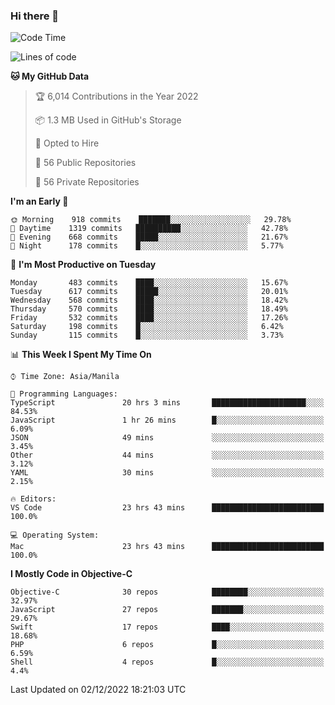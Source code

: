 ### Hi there 👋

<!--START_SECTION:waka-->
![Code Time](http://img.shields.io/badge/Code%20Time-3%2C444%20hrs%2048%20mins-blue)

![Lines of code](https://img.shields.io/badge/From%20Hello%20World%20I%27ve%20Written-2%20Million%20lines%20of%20code-blue)

**🐱 My GitHub Data** 

> 🏆 6,014 Contributions in the Year 2022
 > 
> 📦 1.3 MB Used in GitHub's Storage 
 > 
> 💼 Opted to Hire
 > 
> 📜 56 Public Repositories 
 > 
> 🔑 56 Private Repositories  
 > 
**I'm an Early 🐤** 

```text
🌞 Morning    918 commits    ███████░░░░░░░░░░░░░░░░░░   29.78% 
🌆 Daytime    1319 commits   ██████████░░░░░░░░░░░░░░░   42.78% 
🌃 Evening    668 commits    █████░░░░░░░░░░░░░░░░░░░░   21.67% 
🌙 Night      178 commits    █░░░░░░░░░░░░░░░░░░░░░░░░   5.77%

```
📅 **I'm Most Productive on Tuesday** 

```text
Monday       483 commits    ████░░░░░░░░░░░░░░░░░░░░░   15.67% 
Tuesday      617 commits    █████░░░░░░░░░░░░░░░░░░░░   20.01% 
Wednesday    568 commits    ████░░░░░░░░░░░░░░░░░░░░░   18.42% 
Thursday     570 commits    ████░░░░░░░░░░░░░░░░░░░░░   18.49% 
Friday       532 commits    ████░░░░░░░░░░░░░░░░░░░░░   17.26% 
Saturday     198 commits    █░░░░░░░░░░░░░░░░░░░░░░░░   6.42% 
Sunday       115 commits    █░░░░░░░░░░░░░░░░░░░░░░░░   3.73%

```


📊 **This Week I Spent My Time On** 

```text
⌚︎ Time Zone: Asia/Manila

💬 Programming Languages: 
TypeScript               20 hrs 3 mins       █████████████████████░░░░   84.53% 
JavaScript               1 hr 26 mins        █░░░░░░░░░░░░░░░░░░░░░░░░   6.09% 
JSON                     49 mins             ░░░░░░░░░░░░░░░░░░░░░░░░░   3.45% 
Other                    44 mins             ░░░░░░░░░░░░░░░░░░░░░░░░░   3.12% 
YAML                     30 mins             ░░░░░░░░░░░░░░░░░░░░░░░░░   2.15%

🔥 Editors: 
VS Code                  23 hrs 43 mins      █████████████████████████   100.0%

💻 Operating System: 
Mac                      23 hrs 43 mins      █████████████████████████   100.0%

```

**I Mostly Code in Objective-C** 

```text
Objective-C              30 repos            ████████░░░░░░░░░░░░░░░░░   32.97% 
JavaScript               27 repos            ███████░░░░░░░░░░░░░░░░░░   29.67% 
Swift                    17 repos            ████░░░░░░░░░░░░░░░░░░░░░   18.68% 
PHP                      6 repos             █░░░░░░░░░░░░░░░░░░░░░░░░   6.59% 
Shell                    4 repos             █░░░░░░░░░░░░░░░░░░░░░░░░   4.4%

```



 Last Updated on 02/12/2022 18:21:03 UTC
<!--END_SECTION:waka-->


<!--
**rad182/rad182** is a ✨ _special_ ✨ repository because its `README.md` (this file) appears on your GitHub profile.

Here are some ideas to get you started:

- 🔭 I’m currently working on ...
- 🌱 I’m currently learning ...
- 👯 I’m looking to collaborate on ...
- 🤔 I’m looking for help with ...
- 💬 Ask me about ...
- 📫 How to reach me: ...
- 😄 Pronouns: ...
- ⚡ Fun fact: ...
-->
